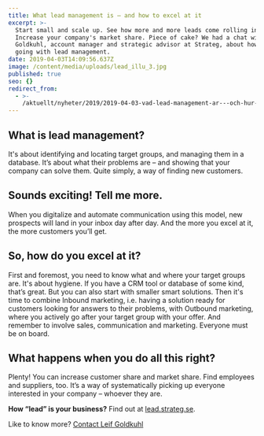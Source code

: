 ```yaml
---
title: What lead management is – and how to excel at it
excerpt: >-
  Start small and scale up. See how more and more leads come rolling in.
  Increase your company's market share. Piece of cake? We had a chat with Leif
  Goldkuhl, account manager and strategic advisor at Strateg, about how to get
  going with lead management.
date: 2019-04-03T14:09:56.637Z
image: /content/media/uploads/lead_illu_3.jpg
published: true
seo: {}
redirect_from:
  - >-
    /aktuellt/nyheter/2019/2019-04-03-vad-lead-management-ar---och-hur-du-blir-riktigt-bra-pa-det.html
---
```


## What is lead management?

It's about identifying and locating target groups, and managing them in a database. It’s about what their problems are – and showing that your company can solve them. Quite simply, a way of finding new customers.

## Sounds exciting! Tell me more.

When you digitalize and automate communication using this model, new prospects will land in your inbox day after day. And the more you excel at it, the more customers you’ll get.

## So, how do you excel at it?

First and foremost, you need to know what and where your target groups are. It's about hygiene. If you have a CRM tool or database of some kind, that’s great. But you can also start with smaller smart solutions. Then it's time to combine Inbound marketing, i.e. having a solution ready for customers looking for answers to their problems, with Outbound marketing, where you actively go after your target group with your offer. And remember to involve sales, communication and marketing. Everyone must be on board.

## What happens when you do all this right?

Plenty! You can increase customer share and market share. Find employees and suppliers, too. It’s a way of systematically picking up everyone interested in your company – whoever they are.

**How “lead” is your business?** Find out at [lead.strateg.se](https://lead.strateg.se/).

Like to know more? [Contact Leif Goldkuhl](/contact/)
